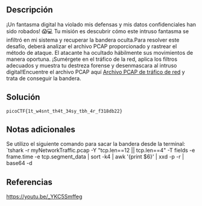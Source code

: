 ## Descripción
¡Un fantasma digital ha violado mis defensas y mis datos confidenciales han sido robados! 😱💻 Tu misión es descubrir cómo este intruso fantasma se infiltró en mi sistema y recuperar la bandera oculta.Para resolver este desafío, deberá analizar el archivo PCAP proporcionado y rastrear el método de ataque. El atacante ha ocultado hábilmente sus movimientos de manera oportuna. ¡Sumérgete en el tráfico de la red, aplica los filtros adecuados y muestra tu destreza forense y desenmascara al intruso digital!Encuentre el archivo PCAP aquí [Archivo PCAP de tráfico de red](https://challenge-files.picoctf.net/c_verbal_sleep/45a9df82c8f05fd74b8547d157ae6b1be6ba783a2bad55c6f8c664e4609d88ac/myNetworkTraffic.pcap) y trata de conseguir la bandera.
## Solución
`picoCTF{1t_w4snt_th4t_34sy_tbh_4r_f318db22}`
## Notas adicionales
Se utilizo el siguiente comando para sacar la bandera desde la terminal: `tshark -r myNetworkTraffic.pcap -Y "tcp.len==12 || tcp.len==4" -T fields -e frame.time -e tcp.segment_data | sort -k4 | awk '{print $6}' | xxd -p -r | base64 -d
## Referencias
https://youtu.be/_YKC5Smffeg